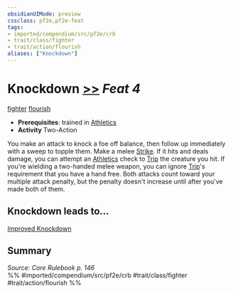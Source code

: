 ```yaml
---
obsidianUIMode: preview
cssclass: pf2e,pf2e-feat
tags:
- imported/compendium/src/pf2e/crb
- trait/class/fighter
- trait/action/flourish
aliases: ["Knockdown"]
---
```

# Knockdown  [>>](chapter-9-playing-the-game.md#Actions "Two-Action") *Feat 4*  
[fighter](rules/traits/fighter.md)  [flourish](flourish.md)  

- **Prerequisites**: trained in [Athletics](../skills.md#Athletics)
- **Activity** Two-Action

You make an attack to knock a foe off balance, then follow up immediately with a sweep to topple them. Make a melee [Strike](strike.md). If it hits and deals damage, you can attempt an [Athletics](../skills.md#Athletics) check to [Trip](rules/actions/trip.md) the creature you hit. If you're wielding a two-handed melee weapon, you can ignore [Trip](rules/actions/trip.md)'s requirement that you have a hand free. Both attacks count toward your multiple attack penalty, but the penalty doesn't increase until after you've made both of them.

## Knockdown leads to...

[Improved Knockdown](compendium/feats/improved-knockdown.md)

## Summary

*Source: Core Rulebook p. 146*  
%% #imported/compendium/src/pf2e/crb #trait/class/fighter #trait/action/flourish %%